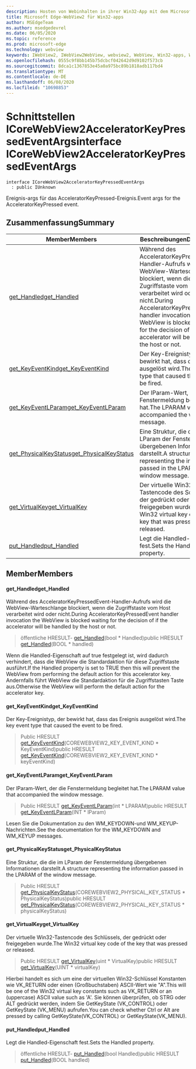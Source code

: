 ```yaml
---
description: Hosten von Webinhalten in ihrer Win32-App mit dem Microsoft Edge WebView2-Steuerelement
title: Microsoft Edge-WebView2 für Win32-apps
author: MSEdgeTeam
ms.author: msedgedevrel
ms.date: 06/05/2020
ms.topic: reference
ms.prod: microsoft-edge
ms.technology: webview
keywords: IWebView2, IWebView2WebView, webview2, WebView, Win32-apps, Win32, Edge, ICoreWebView2, ICoreWebView2Controller, Browser-Steuerelement, Edge-HTML
ms.openlocfilehash: 0555c9f8bb145b75dcbcf042642d9d9102f573cb
ms.sourcegitcommit: 8dca1c1367853e45a0a975bc89b1818adb117bd4
ms.translationtype: MT
ms.contentlocale: de-DE
ms.lasthandoff: 06/08/2020
ms.locfileid: "10698853"
---
```

# <span data-ttu-id="093e9-104">Schnittstellen ICoreWebView2AcceleratorKeyPressedEventArgs</span><span class="sxs-lookup"><span data-stu-id="093e9-104">interface ICoreWebView2AcceleratorKeyPressedEventArgs</span></span> 

```
interface ICoreWebView2AcceleratorKeyPressedEventArgs
  : public IUnknown
```

<span data-ttu-id="093e9-105">Ereignis-args für das AcceleratorKeyPressed-Ereignis.</span><span class="sxs-lookup"><span data-stu-id="093e9-105">Event args for the AcceleratorKeyPressed event.</span></span>

## <span data-ttu-id="093e9-106">Zusammenfassung</span><span class="sxs-lookup"><span data-stu-id="093e9-106">Summary</span></span>

 <span data-ttu-id="093e9-107">Member</span><span class="sxs-lookup"><span data-stu-id="093e9-107">Members</span></span>                        | <span data-ttu-id="093e9-108">Beschreibungen</span><span class="sxs-lookup"><span data-stu-id="093e9-108">Descriptions</span></span>
--------------------------------|---------------------------------------------
[<span data-ttu-id="093e9-109">get_Handled</span><span class="sxs-lookup"><span data-stu-id="093e9-109">get_Handled</span></span>](#get_handled) | <span data-ttu-id="093e9-110">Während des AcceleratorKeyPressedEvent-Handler-Aufrufs wird die WebView-Warteschlange blockiert, wenn die Zugriffstaste vom Host verarbeitet wird oder nicht.</span><span class="sxs-lookup"><span data-stu-id="093e9-110">During AcceleratorKeyPressedEvent handler invocation the WebView is blocked waiting for the decision of if the accelerator will be handled by the host or not.</span></span>
[<span data-ttu-id="093e9-111">get_KeyEventKind</span><span class="sxs-lookup"><span data-stu-id="093e9-111">get_KeyEventKind</span></span>](#get_keyeventkind) | <span data-ttu-id="093e9-112">Der Key-Ereignistyp, der bewirkt hat, dass das Ereignis ausgelöst wird.</span><span class="sxs-lookup"><span data-stu-id="093e9-112">The key event type that caused the event to be fired.</span></span>
[<span data-ttu-id="093e9-113">get_KeyEventLParam</span><span class="sxs-lookup"><span data-stu-id="093e9-113">get_KeyEventLParam</span></span>](#get_keyeventlparam) | <span data-ttu-id="093e9-114">Der lParam-Wert, der die Fenstermeldung begleitet hat.</span><span class="sxs-lookup"><span data-stu-id="093e9-114">The LPARAM value that accompanied the window message.</span></span>
[<span data-ttu-id="093e9-115">get_PhysicalKeyStatus</span><span class="sxs-lookup"><span data-stu-id="093e9-115">get_PhysicalKeyStatus</span></span>](#get_physicalkeystatus) | <span data-ttu-id="093e9-116">Eine Struktur, die die im LParam der Fenstermeldung übergebenen Informationen darstellt.</span><span class="sxs-lookup"><span data-stu-id="093e9-116">A structure representing the information passed in the LPARAM of the window message.</span></span>
[<span data-ttu-id="093e9-117">get_VirtualKey</span><span class="sxs-lookup"><span data-stu-id="093e9-117">get_VirtualKey</span></span>](#get_virtualkey) | <span data-ttu-id="093e9-118">Der virtuelle Win32-Tastencode des Schlüssels, der gedrückt oder freigegeben wurde.</span><span class="sxs-lookup"><span data-stu-id="093e9-118">The Win32 virtual key code of the key that was pressed or released.</span></span>
[<span data-ttu-id="093e9-119">put_Handled</span><span class="sxs-lookup"><span data-stu-id="093e9-119">put_Handled</span></span>](#put_handled) | <span data-ttu-id="093e9-120">Legt die Handled-Eigenschaft fest.</span><span class="sxs-lookup"><span data-stu-id="093e9-120">Sets the Handled property.</span></span>

## <span data-ttu-id="093e9-121">Member</span><span class="sxs-lookup"><span data-stu-id="093e9-121">Members</span></span>

#### <span data-ttu-id="093e9-122">get_Handled</span><span class="sxs-lookup"><span data-stu-id="093e9-122">get_Handled</span></span> 

<span data-ttu-id="093e9-123">Während des AcceleratorKeyPressedEvent-Handler-Aufrufs wird die WebView-Warteschlange blockiert, wenn die Zugriffstaste vom Host verarbeitet wird oder nicht.</span><span class="sxs-lookup"><span data-stu-id="093e9-123">During AcceleratorKeyPressedEvent handler invocation the WebView is blocked waiting for the decision of if the accelerator will be handled by the host or not.</span></span>

> <span data-ttu-id="093e9-124">öffentliche HRESULT- [get_Handled](#get_handled)(bool \* Handled)</span><span class="sxs-lookup"><span data-stu-id="093e9-124">public HRESULT [get_Handled](#get_handled)(BOOL \* handled)</span></span>

<span data-ttu-id="093e9-125">Wenn die Handled-Eigenschaft auf true festgelegt ist, wird dadurch verhindert, dass die WebView die Standardaktion für diese Zugriffstaste ausführt.</span><span class="sxs-lookup"><span data-stu-id="093e9-125">If the Handled property is set to TRUE then this will prevent the WebView from performing the default action for this accelerator key.</span></span> <span data-ttu-id="093e9-126">Andernfalls führt WebView die Standardaktion für die Zugriffstasten Taste aus.</span><span class="sxs-lookup"><span data-stu-id="093e9-126">Otherwise the WebView will perform the default action for the accelerator key.</span></span>

#### <span data-ttu-id="093e9-127">get_KeyEventKind</span><span class="sxs-lookup"><span data-stu-id="093e9-127">get_KeyEventKind</span></span> 

<span data-ttu-id="093e9-128">Der Key-Ereignistyp, der bewirkt hat, dass das Ereignis ausgelöst wird.</span><span class="sxs-lookup"><span data-stu-id="093e9-128">The key event type that caused the event to be fired.</span></span>

> <span data-ttu-id="093e9-129">Public HRESULT [get_KeyEventKind](#get_keyeventkind)(COREWEBVIEW2_KEY_EVENT_KIND \* KeyEventKind)</span><span class="sxs-lookup"><span data-stu-id="093e9-129">public HRESULT [get_KeyEventKind](#get_keyeventkind)(COREWEBVIEW2_KEY_EVENT_KIND \* keyEventKind)</span></span>

#### <span data-ttu-id="093e9-130">get_KeyEventLParam</span><span class="sxs-lookup"><span data-stu-id="093e9-130">get_KeyEventLParam</span></span> 

<span data-ttu-id="093e9-131">Der lParam-Wert, der die Fenstermeldung begleitet hat.</span><span class="sxs-lookup"><span data-stu-id="093e9-131">The LPARAM value that accompanied the window message.</span></span>

> <span data-ttu-id="093e9-132">Public HRESULT [get_KeyEventLParam](#get_keyeventlparam)(int \* LPARAM)</span><span class="sxs-lookup"><span data-stu-id="093e9-132">public HRESULT [get_KeyEventLParam](#get_keyeventlparam)(INT \* lParam)</span></span>

<span data-ttu-id="093e9-133">Lesen Sie die Dokumentation zu den WM_KEYDOWN-und WM_KEYUP-Nachrichten.</span><span class="sxs-lookup"><span data-stu-id="093e9-133">See the documentation for the WM_KEYDOWN and WM_KEYUP messages.</span></span>

#### <span data-ttu-id="093e9-134">get_PhysicalKeyStatus</span><span class="sxs-lookup"><span data-stu-id="093e9-134">get_PhysicalKeyStatus</span></span> 

<span data-ttu-id="093e9-135">Eine Struktur, die die im LParam der Fenstermeldung übergebenen Informationen darstellt.</span><span class="sxs-lookup"><span data-stu-id="093e9-135">A structure representing the information passed in the LPARAM of the window message.</span></span>

> <span data-ttu-id="093e9-136">Public HRESULT [get_PhysicalKeyStatus](#get_physicalkeystatus)(COREWEBVIEW2_PHYSICAL_KEY_STATUS \* PhysicalKeyStatus)</span><span class="sxs-lookup"><span data-stu-id="093e9-136">public HRESULT [get_PhysicalKeyStatus](#get_physicalkeystatus)(COREWEBVIEW2_PHYSICAL_KEY_STATUS \* physicalKeyStatus)</span></span>

#### <span data-ttu-id="093e9-137">get_VirtualKey</span><span class="sxs-lookup"><span data-stu-id="093e9-137">get_VirtualKey</span></span> 

<span data-ttu-id="093e9-138">Der virtuelle Win32-Tastencode des Schlüssels, der gedrückt oder freigegeben wurde.</span><span class="sxs-lookup"><span data-stu-id="093e9-138">The Win32 virtual key code of the key that was pressed or released.</span></span>

> <span data-ttu-id="093e9-139">Public HRESULT [get_VirtualKey](#get_virtualkey)(uint \* VirtualKey)</span><span class="sxs-lookup"><span data-stu-id="093e9-139">public HRESULT [get_VirtualKey](#get_virtualkey)(UINT \* virtualKey)</span></span>

<span data-ttu-id="093e9-140">Hierbei handelt es sich um eine der virtuellen Win32-Schlüssel Konstanten wie VK_RETURN oder einen (Großbuchstaben) ASCII-Wert wie "A".</span><span class="sxs-lookup"><span data-stu-id="093e9-140">This will be one of the Win32 virtual key constants such as VK_RETURN or an (uppercase) ASCII value such as 'A'.</span></span> <span data-ttu-id="093e9-141">Sie können überprüfen, ob STRG oder ALT gedrückt werden, indem Sie GetKeyState (VK_CONTROL) oder GetKeyState (VK_MENU) aufrufen.</span><span class="sxs-lookup"><span data-stu-id="093e9-141">You can check whether Ctrl or Alt are pressed by calling GetKeyState(VK_CONTROL) or GetKeyState(VK_MENU).</span></span>

#### <span data-ttu-id="093e9-142">put_Handled</span><span class="sxs-lookup"><span data-stu-id="093e9-142">put_Handled</span></span> 

<span data-ttu-id="093e9-143">Legt die Handled-Eigenschaft fest.</span><span class="sxs-lookup"><span data-stu-id="093e9-143">Sets the Handled property.</span></span>

> <span data-ttu-id="093e9-144">öffentliche HRESULT- [put_Handled](#put_handled)(bool Handled)</span><span class="sxs-lookup"><span data-stu-id="093e9-144">public HRESULT [put_Handled](#put_handled)(BOOL handled)</span></span>

